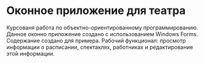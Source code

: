 # Оконное приложение для театра
Курсованя работа по объектно-ориентированному программированию.
Данное оконно приложение создано с использованием Windows Forms.
Содержание создано для примера. Рабочий функционал: просмотр информации о расписании, спектаклях, работниках и редактирование этой информации.

